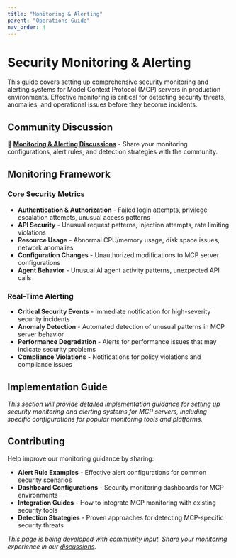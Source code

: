```yaml
---
title: "Monitoring & Alerting"
parent: "Operations Guide"
nav_order: 4
---
```


# Security Monitoring & Alerting

This guide covers setting up comprehensive security monitoring and alerting systems for Model Context Protocol (MCP) servers in production environments. Effective monitoring is critical for detecting security threats, anomalies, and operational issues before they become incidents.

## Community Discussion

💬 **[Monitoring & Alerting Discussions](https://github.com/orgs/ModelContextProtocol-Security/discussions)** - Share your monitoring configurations, alert rules, and detection strategies with the community.

## Monitoring Framework

### Core Security Metrics
- **Authentication & Authorization** - Failed login attempts, privilege escalation attempts, unusual access patterns
- **API Security** - Unusual request patterns, injection attempts, rate limiting violations
- **Resource Usage** - Abnormal CPU/memory usage, disk space issues, network anomalies
- **Configuration Changes** - Unauthorized modifications to MCP server configurations
- **Agent Behavior** - Unusual AI agent activity patterns, unexpected API calls

### Real-Time Alerting
- **Critical Security Events** - Immediate notification for high-severity security incidents
- **Anomaly Detection** - Automated detection of unusual patterns in MCP server behavior
- **Performance Degradation** - Alerts for performance issues that may indicate security problems
- **Compliance Violations** - Notifications for policy violations and compliance issues

## Implementation Guide

*This section will provide detailed implementation guidance for setting up security monitoring and alerting systems for MCP servers, including specific configurations for popular monitoring tools and platforms.*

## Contributing

Help improve our monitoring guidance by sharing:
- **Alert Rule Examples** - Effective alert configurations for common security scenarios
- **Dashboard Configurations** - Security monitoring dashboards for MCP environments
- **Integration Guides** - How to integrate MCP monitoring with existing security tools
- **Detection Strategies** - Proven approaches for detecting MCP-specific security threats

*This page is being developed with community input. Share your monitoring experience in our [discussions](https://github.com/orgs/ModelContextProtocol-Security/discussions).*
